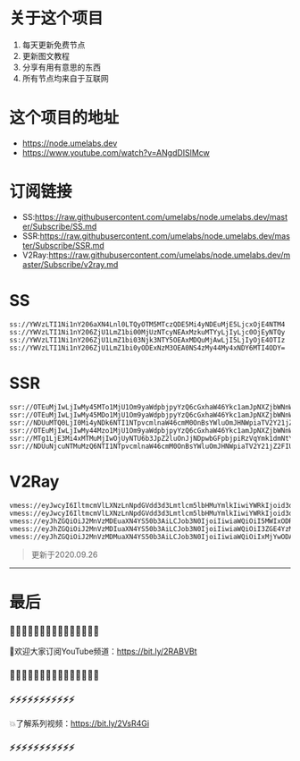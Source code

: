 # 关于这个项目
1. 每天更新免费节点
2. 更新图文教程
3. 分享有用有意思的东西
4. 所有节点均来自于互联网

# 这个项目的地址

* https://node.umelabs.dev
* https://www.youtube.com/watch?v=ANgdDISlMcw

# 订阅链接

* SS:https://raw.githubusercontent.com/umelabs/node.umelabs.dev/master/Subscribe/SS.md
* SSR:https://raw.githubusercontent.com/umelabs/node.umelabs.dev/master/Subscribe/SSR.md
* V2Ray:https://raw.githubusercontent.com/umelabs/node.umelabs.dev/master/Subscribe/v2ray.md

# SS

```http
ss://YWVzLTI1Ni1nY206aXN4Lnl0LTQyOTM5MTczQDE5Mi4yNDEuMjE5LjcxOjE4NTM4
ss://YWVzLTI1Ni1nY206ZjU1LmZ1bi00MjUzNTcyNEAxMzkuMTYyLjIyLjc0OjEyNTQy
ss://YWVzLTI1Ni1nY206ZjU1LmZ1bi03Njk3NTY5OEAxMDQuMjAwLjI5LjIyOjE4OTIz
ss://YWVzLTI1Ni1nY206ZjU1LmZ1bi0yODExNzM3OEA0NS4zMy44My4xNDY6MTI4ODY=
```

# SSR

```http
ssr://OTEuMjIwLjIwMy45MTo1MjU1Om9yaWdpbjpyYzQ6cGxhaW46Ykc1amJpNXZjbWNnWlRWbS8_b2Jmc3BhcmFtPSZyZW1hcmtzPTVyU2I1cDJKNTUtMlNRJmdyb3VwPVRHNWpiaTV2Y21j
ssr://OTEuMjIwLjIwMy45MDo1MjU1Om9yaWdpbjpyYzQ6cGxhaW46Ykc1amJpNXZjbWNnWlRWbS8_b2Jmc3BhcmFtPSZyZW1hcmtzPTVyU2I1cDJKNTUtMlNnJmdyb3VwPVRHNWpiaTV2Y21j
ssr://NDUuMTQ0LjI0Mi4yNDk6NTI1NTpvcmlnaW46cmM0OnBsYWluOmJHNWpiaTV2Y21jZ1pUVm0vP29iZnNwYXJhbT0mcmVtYXJrcz01clNiNXAySjU1LTJTdyZncm91cD1URzVqYmk1dmNtYw
ssr://OTEuMjIwLjIwMy44Mzo1MjU1Om9yaWdpbjpyYzQ6cGxhaW46Ykc1amJpNXZjbWNnWlRWbS8_b2Jmc3BhcmFtPSZyZW1hcmtzPTVyU2I1cDJKNTUtMlRBJmdyb3VwPVRHNWpiaTV2Y21j
ssr://MTg1LjE3Mi4xMTMuMjIwOjUyNTU6b3JpZ2luOnJjNDpwbGFpbjpiRzVqYmk1dmNtY2dhSFExLz9vYmZzcGFyYW09JnJlbWFya3M9NUxpYzVMcXNRdyZncm91cD1URzVqYmk1dmNtYw
ssr://NDUuNjcuNTMuMzQ6NTI1NTpvcmlnaW46cmM0OnBsYWluOmJHNWpiaTV2Y21jZ2FIUTEvP29iZnNwYXJhbT0mcmVtYXJrcz01TGljNUxxc1JBJmdyb3VwPVRHNWpiaTV2Y21j
```

# V2Ray

```http
vmess://eyJwcyI6IltmcmVlLXNzLnNpdGVdd3d3Lmtlcm5lbHMuYmlkIiwiYWRkIjoid3d3Lmtlcm5lbHMuYmlkIiwicG9ydCI6IjQ0MyIsImlkIjoiNTI4YjQwN2QtMGExZC04MmJhLWVkNDktZWM4YTk0YjhhMzJiIiwiYWlkIjoiMCIsIm5ldCI6IndzIiwidHlwZSI6Im5vbmUiLCJob3N0IjoiL3dzIiwidGxzIjoidGxzIn0=
vmess://eyJwcyI6IltmcmVlLXNzLnNpdGVdd3d3Lmtlcm5lbHMuYmlkIiwiYWRkIjoid3d3Lmtlcm5lbHMuYmlkIiwicG9ydCI6IjgwIiwiaWQiOiI1OTYzZTNlMS01ZmZhLWM3NjUtYTc3ZS0xOWM5ZjZkZWI1ZjkiLCJhaWQiOiIwIiwibmV0Ijoid3MiLCJ0eXBlIjoibm9uZSIsImhvc3QiOiIvd3MiLCJ0bHMiOiJub25lIn0=
vmess://eyJhZGQiOiJ2MnVzMDEuaXN4YS50b3AiLCJob3N0IjoiIiwiaWQiOiI5MWIxODRhMS1iMGE2LTQ4YjEtYWM3Mi0xNGQ2NjJhYTk0MWQiLCJuZXQiOiJ3cyIsInBhdGgiOiJcL3JheSIsInBvcnQiOiI0NDMiLCJwcyI6ImlzeC55dC0wMSIsInRscyI6InRscyIsInYiOjIsImFpZCI6MCwidHlwZSI6Im5vbmUifQo=
vmess://eyJhZGQiOiJ2MnVzMDIuaXN4YS50b3AiLCJob3N0IjoiIiwiaWQiOiI3ZGE4YzM4Zi02MjM3LTRiOTAtOWE0YS1iMDk4ODc2MzgxNzYiLCJuZXQiOiJ3cyIsInBhdGgiOiJcL3JheSIsInBvcnQiOiI0NDMiLCJwcyI6ImlzeC55dC0wMiIsInRscyI6InRscyIsInYiOjIsImFpZCI6MCwidHlwZSI6Im5vbmUifQo=
vmess://eyJhZGQiOiJ2MnVzMDMuaXN4YS50b3AiLCJob3N0IjoiIiwiaWQiOiIxMjYwODAwNC1mM2IyLTQ0OWMtYmI2ZC0zZDNmZmI3YTYwOGMiLCJuZXQiOiJ3cyIsInBhdGgiOiJcL3JheSIsInBvcnQiOiI0NDMiLCJwcyI6ImlzeC55dC0wMyIsInRscyI6InRscyIsInYiOjIsImFpZCI6MCwidHlwZSI6Im5vbmUifQo=
```



> 更新于2020.09.26

---

# 最后
### 🌸🌸🌸🌸🌸🌸🌸🌸🌸🌸🌸🌸🌸🌸🌸

👏欢迎大家订阅YouTube频道：https://bit.ly/2RABVBt

### 🌸🌸🌸🌸🌸🌸🌸🌸🌸🌸🌸🌸🌸🌸🌸



### ⚡️⚡️⚡️⚡️⚡️⚡️⚡️⚡️⚡️⚡️⚡️

💥了解系列视频：https://bit.ly/2VsR4Gi

### ⚡️⚡️⚡️⚡️⚡️⚡️⚡️⚡️⚡️⚡️⚡️